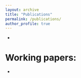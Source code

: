 ```yaml
---
layout: archive
title: "Publications"
permalink: /publications/
author_profile: true
---
```


*


Working papers:
======

*
